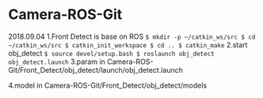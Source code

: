# Camera-ROS-Git
2018.09.04
1.Front Detect is base on ROS
`
$ mkdir -p ~/catkin_ws/src
$ cd ~/catkin_ws/src
$ catkin_init_workspace
$ cd ..
$ catkin_make
`
2.start obj_detect
`
$ source devel/setup.bash
$ roslaunch obj_detect obj_detect.launch
`
3.param in Camera-ROS-Git/Front_Detect/obj_detect/launch/obj_detect.launch

4.model in Camera-ROS-Git/Front_Detect/obj_detect/models
